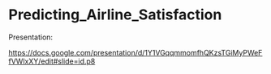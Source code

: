 # Predicting_Airline_Satisfaction

Presentation: 

https://docs.google.com/presentation/d/1Y1VGqqmmomfhQKzsTGiMyPWeFfVWlxXY/edit#slide=id.p8
